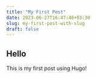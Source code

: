 ```yaml
---
title: "My First Post"
date: 2023-06-27T16:47:48+03:30
slug: my-first-post-with-slug
draft: false
---
```

## Hello

This is my first post using Hugo!
